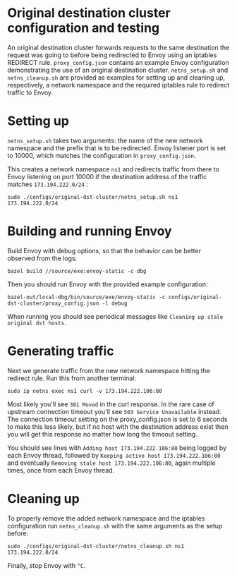 # Original destination cluster configuration and testing

An original destination cluster forwards requests to the same destination
the request was going to before being redirected to Envoy using an
iptables REDIRECT rule. `proxy_config.json` contains an example Envoy
configuration demonstrating the use of an original destination
cluster. `netns_setup.sh` and `netns_cleanup.sh` are provided as
examples for setting up and cleaning up, respectively, a network
namespace and the required iptables rule to redirect traffic to Envoy.

# Setting up

`netns_setup.sh` takes two arguments: the name of the new network
namespace and the prefix that is to be redirected. Envoy listener port
is set to 10000, which matches the configuration in
`proxy_config.json`.

This creates a network namespace `ns1` and redirects traffic from
there to Envoy listening on port 10000 if the destination address of
the traffic matches `173.194.222.0/24` :

```
sudo ./configs/original-dst-cluster/netns_setup.sh ns1 173.194.222.0/24
```

# Building and running Envoy

Build Envoy with debug options, so that the behavior can be better
observed from the logs:

```
bazel build //source/exe:envoy-static -c dbg
```

Then you should run Envoy with the provided example configuration:

```
bazel-out/local-dbg/bin/source/exe/envoy-static -c configs/original-dst-cluster/proxy_config.json -l debug
```

When running you should see periodical messages like `Cleaning up
stale original dst hosts.`

# Generating traffic

Next we generate traffic from the new network namespace hitting the
redirect rule. Run this from another terminal:

```
sudo ip netns exec ns1 curl -v 173.194.222.106:80
```

Most likely you'll see `301 Moved` in the curl response. In the rare
case of upstream connection timeout you'll see `503 Service
Unavailable` instead. The connection timeout setting on the
proxy_config.json is set to 6 seconds to make this less likely, but if
no host with the destination address exist then you will get this
response no matter how long the timeout setting.

You should see lines with `Adding host 173.194.222.106:80` being
logged by each Envoy thread, followed by `Keeping active host
173.194.222.106:80` and eventually `Removing stale host
173.194.222.106:80`, again multiple times, once from each Envoy
thread.

# Cleaning up

To properly remove the added network namespace and the iptables
configuration run `netns_cleanup.sh` with the same arguments as
the setup before:

```
sudo ./configs/original-dst-cluster/netns_cleanup.sh ns1 173.194.222.0/24
```

Finally, stop Envoy with `^C`.
